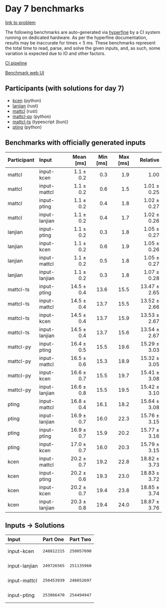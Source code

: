 # Day 7 benchmarks

[link to problem](https://adventofcode.com/2023/day/7)

The following benchmarks are auto-generated via
[hyperfine](https://github.com/sharkdp/hyperfine) by a CI system running on
dedicated hardware. As per the hyperfine documentation, results may be
inaccurate for times < 5 ms. These benchmarks represent the total time to read,
parse, and solve the given inputs, and, as such, some variation is expected due
to IO and other factors.

[CI pipeline](http://ci.papercode.net:8080/teams/main/pipelines/aoc2023)

[Benchmark web UI](https://aoc.ancalagon.black)


## Participants (with solutions for day 7)

- [kcen](https://github.com/kcen/aoc2023) (python)
- [lanjian](https://github.com/lanjian/aoc-2023) (rust)
- [mattcl](https://github.com/mattcl/aoc2023) (rust)
- [mattcl-py](https://github.com/mattcl/aoc2023-py) (python)
- [mattcl-ts](https://github.com/mattcl/aoc2023-js) (typescript (bun))
- [pting](https://github.com/pting/aoc2023) (python)


## Benchmarks with officially generated inputs

| Participant | Input | Mean [ms] | Min [ms] | Max [ms] | Relative |
|:---|:---|---:|---:|---:|---:|
| mattcl | input-kcen | 1.1 ± 0.2 | 0.3 | 1.9 | 1.00 |
| mattcl | input-mattcl | 1.1 ± 0.2 | 0.6 | 1.5 | 1.01 ± 0.25 |
| mattcl | input-pting | 1.1 ± 0.2 | 0.4 | 1.8 | 1.02 ± 0.27 |
| mattcl | input-lanjian | 1.1 ± 0.2 | 0.4 | 1.7 | 1.02 ± 0.26 |
| lanjian | input-pting | 1.1 ± 0.2 | 0.3 | 1.8 | 1.05 ± 0.27 |
| lanjian | input-kcen | 1.1 ± 0.2 | 0.6 | 1.9 | 1.05 ± 0.26 |
| lanjian | input-mattcl | 1.1 ± 0.2 | 0.5 | 1.8 | 1.05 ± 0.27 |
| lanjian | input-lanjian | 1.1 ± 0.2 | 0.3 | 1.8 | 1.07 ± 0.28 |
| mattcl-ts | input-pting | 14.5 ± 0.4 | 13.6 | 15.5 | 13.47 ± 2.65 |
| mattcl-ts | input-mattcl | 14.5 ± 0.4 | 13.7 | 15.5 | 13.52 ± 2.66 |
| mattcl-ts | input-kcen | 14.5 ± 0.4 | 13.7 | 15.9 | 13.53 ± 2.67 |
| mattcl-ts | input-lanjian | 14.5 ± 0.4 | 13.7 | 15.6 | 13.54 ± 2.67 |
| mattcl-py | input-pting | 16.4 ± 0.5 | 15.5 | 19.6 | 15.29 ± 3.03 |
| mattcl-py | input-mattcl | 16.5 ± 0.6 | 15.3 | 18.9 | 15.32 ± 3.05 |
| mattcl-py | input-kcen | 16.6 ± 0.7 | 15.5 | 19.7 | 15.41 ± 3.08 |
| mattcl-py | input-lanjian | 16.6 ± 0.8 | 15.5 | 19.5 | 15.42 ± 3.10 |
| pting | input-mattcl | 16.8 ± 0.4 | 16.1 | 18.2 | 15.64 ± 3.08 |
| pting | input-lanjian | 16.9 ± 0.7 | 16.0 | 22.3 | 15.76 ± 3.15 |
| pting | input-pting | 16.9 ± 0.7 | 15.9 | 20.2 | 15.77 ± 3.16 |
| pting | input-kcen | 17.0 ± 0.7 | 16.0 | 20.3 | 15.79 ± 3.15 |
| kcen | input-mattcl | 20.2 ± 0.7 | 19.2 | 22.8 | 18.82 ± 3.73 |
| kcen | input-pting | 20.2 ± 0.6 | 19.3 | 23.0 | 18.83 ± 3.72 |
| kcen | input-kcen | 20.2 ± 0.7 | 19.4 | 23.8 | 18.85 ± 3.74 |
| kcen | input-lanjian | 20.3 ± 0.8 | 19.4 | 24.0 | 18.87 ± 3.76 |


## Inputs -> Solutions

| Input | Part One | Part Two |
|:---|:---|:---|
|input-kcen|<pre>248812215</pre>|<pre>250057090</pre>|
|input-lanjian|<pre>249726565</pre>|<pre>251135960</pre>|
|input-mattcl|<pre>250453939</pre>|<pre>248652697</pre>|
|input-pting|<pre>253866470</pre>|<pre>254494947</pre>|